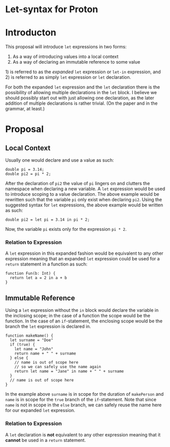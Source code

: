 # Let-syntax for Proton

Introducton
===========

This proposal will introduce `let` expressions in two forms:

1. As a way of introducing values into a local context
2. As a way of declaring an immutable reference to some value

1\) is referred to as the _expanded_ `let` expression or `let-in` expression,
and 2) is referred to as simply `let` expression or `let` declaration.

For both the expanded `let` expression and the `let` declaration there is
the possibility of allowing multiple declarations in the `let` block.
I believe we should possibly start out with just allowing one declaration,
as the later addition of multiple declarations is rather trivial.
(On the paper and in the grammar, at least.)

Proposal
========

Local Context
-------------

Usually one would declare and use a value as such:

    double pi = 3.14;
    double pi2 = pi * 2;

After the declaration of `pi2` the value of `pi` lingers on and clutters
the namespace when declaring a new variable.
A `let` expression would be used to introduce scoping to a value declaration.
The above example would be rewritten such that the variable `pi` only
exist when declaring `pi2`.
Using the suggested syntax for `let` expressions, the above example
would be written as such:

    double pi2 = let pi = 3.14 in pi * 2;

Now, the variable `pi` exists only for the expression `pi * 2`.

### Relation to Expression
A `let` expression in this expanded fashion would be equivalent to any
other expression meaning that an expanded `let` expression could be used
for a `return` statement in a function as such:

    function Fun(b: Int) {
      return let a = 2 in a + b
    }

Immutable Reference
-------------------

Using a `let` expression without the `in` block would declare the variable
in the inclosing scope; in the case of a function the scope would be the
function. In the case of an `if`-statement, the enclosing scope would be
the branch the `let` expression is declared in.

    function makeName() {
      let surname = "Doe"
      if (true) {
        let name = "John"
        return name + " " + surname
      } else {
        // name is out of scope here
        // so we can safely use the name again
        return let name = "Jane" in name + " " + surname
      }
      // name is out of scope here
    }

In the example above `surname` is in scope for the duration of `makePerson`
and `name` is in scope for the `true` branch of the `if`-statement.
Note that since `name` is not in scope in the `else` branch, we can safely
reuse the name here for our expanded `let` expression.

### Relation to Expression

A `let` declaration is **not** equivalent to any other expression meaning
that it **cannot** be used in a `return` statement.

